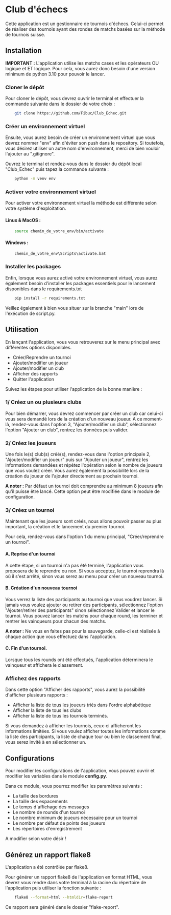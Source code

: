 # Club d'échecs

Cette application est un gestionnaire de tournois d'échecs. Celui-ci permet de réaliser des tournois ayant des rondes de matchs basées sur la méthode de tournois suisse.

## Installation

**IMPORTANT :** L'application utilise les matchs cases et les opérateurs OU logique et ET logique. Pour cela, vous aurez donc besoin d'une version minimum de python 3.10 pour pouvoir le lancer.

### Cloner le dépôt

Pour cloner le dépôt, vous devrez ouvrir le terminal et effectuer la commande suivante dans le dossier de votre choix :
```bash
    git clone https://github.com/Fibuc/Club_Echec.git
```

### Créer un environnement virtuel

Ensuite, vous aurez besoin de créer un environnement virtuel que vous devrez nommer "env" afin d'éviter son push dans le repository. Si toutefois, vous désirez utiliser un autre nom d'environnement, merci de bien vouloir l'ajouter au ".gitignore".


Ouvrez le terminal et rendez-vous dans le dossier du dépôt local "Club_Echec" puis tapez la commande suivante :
```bash
    python -m venv env
```

### Activer votre environnement virtuel

Pour activer votre environnement virtuel la méthode est différente selon votre système d'exploitation.

#### Linux & MacOS :
```bash
    source chemin_de_votre_env/bin/activate
```
#### Windows : 
```bash
    chemin_de_votre_env\Scripts\activate.bat
```

### Installer les packages

Enfin, lorsque vous aurez activé votre environnement virtuel, vous aurez également besoin d'installer les packages essentiels pour le lancement disponibles dans le requirements.txt

```bash
    pip install -r requirements.txt
```
    
Veillez également à bien vous situer sur la branche "main" lors de l'exécution de script.py.

## Utilisation

En lançant l'application, vous vous retrouverez sur le menu principal avec différentes options disponibles.

- Créer/Reprendre un tournoi
- Ajouter/modifier un joueur
- Ajouter/modifier un club
- Afficher des rapports
- Quitter l'application

Suivez les étapes pour utiliser l'application de la bonne manière :

### 1/ Créez un ou plusieurs clubs

Pour bien démarrer, vous devrez commencer par créer un club car celui-ci vous sera demandé lors de la création d'un nouveau joueur. A ce moment-là, rendez-vous dans l'option 3, "Ajouter/modifier un club", sélectionnez l'option "Ajouter un club", rentrez les données puis valider.

### 2/ Créez les joueurs

Une fois le(s) club(s) créé(s), rendez-vous dans l'option principale 2, "Ajouter/modifier un joueur" puis sur "Ajouter un joueur", rentrez les informations demandées et répétez l'opération selon le nombre de joueurs que vous voulez créer. Vous aurez également la possibilité lors de la création du joueur de l'ajouter directement au prochain tournoi.

**A noter :** Par défaut un tournoi doit comprendre au minimum 8 joueurs afin qu'il puisse être lancé. Cette option peut être modifiée dans le module de configuration.

### 3/ Créez un tournoi

Maintenant que les joueurs sont créés, nous allons pouvoir passer au plus important, la création et le lancement du premier tournoi.

Pour cela, rendez-vous dans l'option 1 du menu principal, "Créer/reprendre un tournoi".

#### A. Reprise d'un tournoi
A cette étape, si un tournoi n'a pas été terminé, l'application vous proposera de le reprendre ou non. Si vous acceptez, le tournoi reprendra là où il s'est arrêté, sinon vous serez au menu pour créer un nouveau tournoi.

#### B. Création d'un nouveau tournoi
Vous verrez la liste des participants au tournoi que vous voudrez lancer. Si jamais vous voulez ajouter ou retirer des participants, sélectionnez l'option "Ajouter/retirer des participants" sinon sélectionnez Valider et lancer le tournoi. Vous pouvez lancer les matchs pour chaque round, les terminer et rentrer les vainqueurs pour chacun des matchs.

**A noter :** Ne vous en faites pas pour la sauvegarde, celle-ci est réalisée à chaque action que vous effectuez dans l'application.

#### C. Fin d'un tournoi.

Lorsque tous les rounds ont été effectués, l'application déterminera le vainqueur et affichera le classement.

### Affichez des rapports

Dans cette option "Afficher des rapports", vous aurez la possibilité d'afficher plusieurs rapports :

- Afficher la liste de tous les joueurs triés dans l'ordre alphabétique
- Afficher la liste de tous les clubs
- Afficher la liste de tous les tournois terminés.

Si vous demandez à afficher les tournois, ceux-ci afficheront les informations limitées. Si vous voulez afficher toutes les informations comme la liste des participants, la liste de chaque tour ou bien le classement final, vous serez invité à en sélectionner un.

## Configurations

Pour modifier les configurations de l'application, vous pouvez ouvrir et modifier les variables dans le module **config.py**.

Dans ce module, vous pourrez modifier les paramètres suivants :

- La taille des bordures
- La taille des espacements
- Le temps d'affichage des messages
- Le nombre de rounds d'un tournoi
- Le nombre minimum de joueurs nécessaire pour un tournoi
- Le nombre par défaut de points des joueurs
- Les répertoires d'enregistrement

A modifier selon votre désir !

## Générez un rapport flake8

L'application a été contrôlée par flake8.

Pour générer un rapport flake8 de l'application en format HTML, vous devrez vous rendre dans votre terminal à la racine du répertoire de l'application puis utiliser la fonction suivante :

```bash
    flake8 --format=html --htmldir=flake-report
```

Ce rapport sera généré dans le dossier "flake-report".
 



